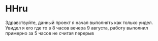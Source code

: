 # HHru
Здравствуйте, данный проект я начал выполнять как только уидел. Увидел я его где то в 8 часов вечера 9 августа, работу выполнил примерно за 5 часов не считая перерыв
